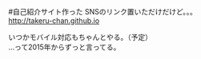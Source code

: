 #自己紹介サイト作った
SNSのリンク置いただけだけど。。。  
<http://takeru-chan.github.io>

いつかモバイル対応もちゃんとやる。（予定）  
…って2015年からずっと言ってる。
